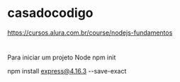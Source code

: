 # casadocodigo
https://cursos.alura.com.br/course/nodejs-fundamentos


#
Para iniciar um projeto Node
    npm init

npm install express@4.16.3 --save-exact